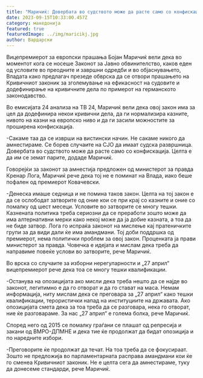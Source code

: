 ```yaml
---
title: "Маричиќ: Довербата во судството може да расте само со конфискација"
date: 2023-09-15T10:33:00.457Z
category: македонија
featured: true
featuredImage: ../img/maricikj.jpg
author: Вардарски
---
```

<!--StartFragment-->

Вицепремиерот за европски прашања Бојан Маричиќ вели дека во моментот кога се носеше Законот за Јавно обвинителство, каков еден од условите во преодните и завршни одредби и во објаснувањето, Владата како предлагач презеде обврска да се отвори прашањето на Кривичниот законик за зголемување на ефикасност на судовите и додефинирање на кривичните дела по примерот на германското законодавство.

Во емисијата 24 анализа на ТВ 24, Маричиќ вели дека овој закон има за цел да додефинира некои кривични дела, да ги нормализира казните, нивото на казни на европско ниво и да ги засили можностите за проширена конфискација.

\-Сакаме таа да се изврши на вистински начин. Не сакаме никого да амнестираме. Се борев случаите на СЈО да имаат судска развршница. Довербата во судството може да расте само со конфискација. Целта е да им се земат парите, додаде Маричиќ.

Говорејќи за законот за амнестија предложен од министерот за правда Кренар Лога, Маричиќ рече дека тој не е поминат на Влада, иако беше пофален од премиерот Ковачевски.

\-Денеска имаше седница и не помина таков закон. Целта на тој закон е да се ослободат затворите од оние кои се при крај со казните и оние со помалку од шест месеци. Условите во затворите се многу тешки. Казнената политика треба сериозни да се преработи зошто може да има алтернативни мерки како некој може да ја добие казната, а тоа да не биде затвор. Лога го испраќа законот на мислење кај пратеничките групи за да види дали ќе има амандмани. Тој доби поддршка од премиерот, нема политички проблем за овој закон. Проценката ја прави министерот за правда. Човечка е идејата и мислам дека треба да направиме повеќе услови во затворите, рече Маричиќ.

Во врска со случаите за изборни нерегуларности и „27 април“ вицепремиерот рече дека тоа се многу тешки квалификации.

\-Останува на опозицијата ако мисли дека треба нешто да се најде во законот, легитимно е да го отворат и да го стават на маса. Немам информација, ниту мислам дека се преговара за „27 април“ како тешки квалификации, терористички напад на институциите на државата. Ако опозицијата смета дека за тоа треба да се разговара, нека го отворат, ние ќе разговараме. За нас „27 април“ е голема болка, рече Маричиќ.

Според него од 2015 се помалку граѓани се плашат од репресија и закани од ВМРО-ДПМНЕ и дека тие ќе продолжат да бидат опозиција и по наредните избори.

\-Преговорите ќе продолжат да течат. На тоа треба да се фокусираат. Зошто не предложија во парламентарната расправа амандмани кои ќе го сменеа Кривичниот законик. Не е целта сега да амнестираме, туку да донесеме стандарди, рече Маричиќ.

<!--EndFragment-->